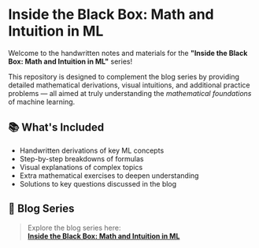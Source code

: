 # Inside the Black Box: Math and Intuition in ML

Welcome to the handwritten notes and materials for the **"Inside the Black Box: Math and Intuition in ML"** series!

This repository is designed to complement the blog series by providing detailed mathematical derivations, visual intuitions, and additional practice problems — all aimed at truly understanding the *mathematical foundations* of machine learning.

## 📚 What's Included

- Handwritten derivations of key ML concepts  
- Step-by-step breakdowns of formulas  
- Visual explanations of complex topics  
- Extra mathematical exercises to deepen understanding  
- Solutions to key questions discussed in the blog

## 📖 Blog Series

> Explore the blog series here:  
> [**Inside the Black Box: Math and Intuition in ML**]()  
